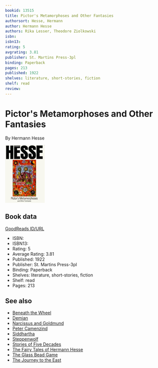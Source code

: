 ```yaml
---
bookid: 13515
title: Pictor's Metamorphoses and Other Fantasies
authorsort: Hesse, Hermann
author: Hermann Hesse
authors: Rika Lesser, Theodore Ziolkowski
isbn: 
isbn13: 
rating: 5
avgrating: 3.81
publisher: St. Martins Press-3pl
binding: Paperback
pages: 213
published: 1922
shelves: literature, short-stories, fiction
shelf: read
review: 
---
```


# Pictor's Metamorphoses and Other Fantasies

By Hermann Hesse

![](../../assets/bookcovers/1405456066l/13515.jpg)

## Book data

[GoodReads ID/URL](https://www.goodreads.com/book/show/13515)

- ISBN: 
- ISBN13: 
- Rating: 5
- Average Rating: 3.81
- Published: 1922
- Publisher: St. Martins Press-3pl
- Binding: Paperback
- Shelves: literature, short-stories, fiction
- Shelf: read
- Pages: 213


## See also

- [Beneath the Wheel](Beneath_the_Wheel.md)
- [Demian](Demian-_Die_Geschichte_von_Emil_Sinclairs_Jugend.md)
- [Narcissus and Goldmund](Narcissus_and_Goldmund.md)
- [Peter Camenzind](Peter_Camenzind.md)
- [Siddhartha](Siddhartha.md)
- [Steppenwolf](Steppenwolf.md)
- [Stories of Five Decades](Stories_of_Five_Decades.md)
- [The Fairy Tales of Hermann Hesse](The_Fairy_Tales_of_Hermann_Hesse.md)
- [The Glass Bead Game](The_Glass_Bead_Game.md)
- [The Journey to the East](The_Journey_to_the_East.md)
